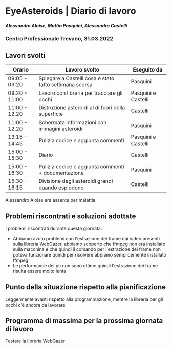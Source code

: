 # EyeAsteroids | Diario di lavoro
##### Alessandro Aloise, Mattia Pasquini, Alessandro Castelli
### Centro Professionale Trevano, 31.03.2022

## Lavori svolti


|Orario        |Lavoro svolto                                               	  |Eseguito da        |
|--------------|----------------------------------------------------------------- |-------------------|
|09:05 - 09:20 | Spiegare a Castelli cosa è stato fatto settimana scorsa  		  |Pasquini|
|09:20 - 11:00 | Lavoro con libreria per tracciare gli occhi				  	  |Pasquini e Castelli|
|11:00 - 12.20 | Distruzione asteroidi al di fuori della superficie				  |Castelli|
|11:00 - 12.20 | Schermata informazioni con immagini asteroidi					  |Pasquini|
|13:15 - 14:45 | Pulizia codice e aggiunta commenti		    	  	 	  		  |Pasquini e Castelli|
|15:00 - 15:30 | Diario						     								  |Castelli| 
|15:00 - 16:30 | Pulizia codice e aggiunta commenti	+ documentazione		      |Pasquini|
|15:30 - 16:15 | Divisione degli asteroidi grandi quando esplodono          |Castelli|

Alessandro Aloise era assente per malattia

##  Problemi riscontrati e soluzioni adottate
I problemi riscontrati durante questa giornata:

* Abbiamo avuto problemi con l'estrazione dei frame dai video presenti sulla libreria WebGazer, abbiamo scoperto che ffmpeg non era installato sulla macchina e che quindi il comando
per l'estrazione dei frame non poteva funzionare quindi per risolvere abbiamo semplicemente installato ffmpeg
* Le performance del pc non sono ottime quindi l'estrazione dei frame risulta essere molto lenta


##  Punto della situazione rispetto alla pianificazione
Leggermente avanti rispetto alla programmazione, mentre la libreria per gli occhi c'è ancora da lavorare

## Programma di massima per la prossima giornata di lavoro
Testare la libreria WebGazer
